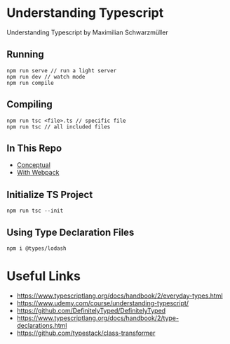 <!-- @format -->

# Understanding Typescript

Understanding Typescript by Maximilian Schwarzmüller

## Running

```
npm run serve // run a light server
npm run dev // watch mode
npm run compile
```

## Compiling

```
npm run tsc <file>.ts // specific file
npm run tsc // all included files
```

## In This Repo

-  [Conceptual](src/)
-  [With Webpack](webpack-with-ts/)

## Initialize TS Project

```
npm run tsc --init
```

## Using Type Declaration Files

```
npm i @types/lodash
```

# Useful Links

-  https://www.typescriptlang.org/docs/handbook/2/everyday-types.html
-  https://www.udemy.com/course/understanding-typescript/
-  https://github.com/DefinitelyTyped/DefinitelyTyped
-  https://www.typescriptlang.org/docs/handbook/2/type-declarations.html
-  https://github.com/typestack/class-transformer
